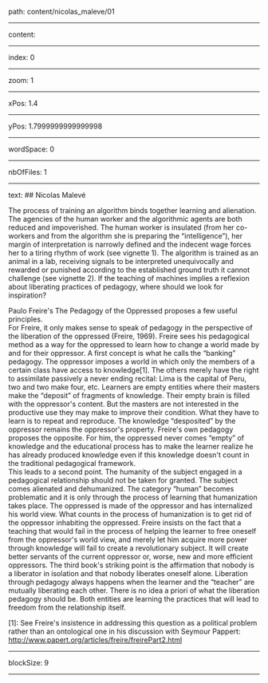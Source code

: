 path: content/nicolas_maleve/01

----

content: 

----

index: 0

----

zoom: 1

----

xPos: 1.4

----

yPos: 1.7999999999999998

----

wordSpace: 0

----

nbOfFiles: 1

----

text: ## Nicolas Malevé

The  process of training an <span class="change-font">algorithm</span> binds together <span class="change-font">learning</span> and alienation. The agencies of the human worker and the <span class="change-font">algorithm</span>ic agents are both reduced and impoverished. The human worker is insulated (from her co-workers and from the <span class="change-font">algorithm</span> she is preparing the “intelligence”), her margin of interpretation is narrowly defined and the indecent wage forces her to a tiring rhythm of work (see vignette 1). The <span class="change-font">algorithm</span> is trained as an animal in a lab, receiving signals to be interpreted unequivocally and rewarded or punished according to the established ground truth it cannot challenge (see vignette 2). If the teaching of <span class="change-font">machine</span>s implies a reflexion about liberating practices of pedagogy, where should we look for inspiration?  
  
Paulo Freire's The Pedagogy of the Oppressed proposes a few useful principles.   
For Freire,  it only makes sense to speak of pedagogy in the perspective of the liberation of the oppressed (Freire, 1969). Freire sees his pedagogical method as a way for the oppressed to learn how to change a world made by and for their oppressor. A first concept is what he calls the “banking” pedagogy. The oppressor imposes a world in which only the members of a certain class have access to knowledge[1]. The others merely have the right to assimilate passively a never ending recital: Lima is the capital of Peru, two and two make four, etc. Learners are empty entities where their masters make the “deposit” of fragments of knowledge. Their empty brain is filled with the oppressor's content. But the masters are not interested in the productive use they may make to improve their condition. What they have to learn is to repeat and reproduce. The knowledge “desposited” by the oppressor remains the oppressor's property. Freire's own pedagogy proposes the opposite. For him, the oppressed never comes “empty” of knowledge and the educational process has to make the learner realize he has already produced knowledge even if this knowledge doesn't count in the traditional pedagogical framework.  
This leads to a second point. The humanity of the subject engaged in a pedagogical relationship should not be taken for granted. The subject comes alienated and dehumanized. The category “human” becomes problematic and it is only through the process of <span class="change-font">learning</span> that humanization takes place. The oppressed is made of the oppressor and has internalized his world view. What counts in the process of humanization is to get rid of the oppressor inhabiting the oppressed. Freire insists on the fact that a teaching that would fail in the process of helping the learner to free oneself from the oppressor's world view, and merely let him acquire more power through knowledge will fail to create a revolutionary subject. It will create better servants of the current oppressor or, worse, new and more efficient oppressors.
The third book's striking point is the affirmation that nobody is a liberator in isolation and that nobody liberates oneself alone. Liberation through pedagogy always happens when the learner and the “teacher” are mutually liberating each other. There is no idea a priori of what the liberation pedagogy should be. Both entities are <span class="change-font">learning</span> the practices that will lead to freedom from the relationship itself.  
  
[1]: See Freire's insistence in addressing this question as a political problem rather than an ontological one in his discussion with Seymour Pappert: http://www.papert.org/articles/freire/freirePart2.html

----

blockSize: 9

----

